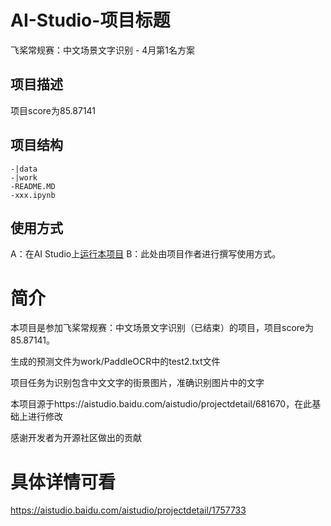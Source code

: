 # AI-Studio-项目标题

飞桨常规赛：中文场景文字识别 - 4月第1名方案

## 项目描述

项目score为85.87141

## 项目结构
```
-|data
-|work
-README.MD
-xxx.ipynb
```
## 使用方式
A：在AI Studio上[运行本项目](https://aistudio.baidu.com/aistudio/usercenter)
B：此处由项目作者进行撰写使用方式。
 
# 简介
本项目是参加飞桨常规赛：中文场景文字识别（已结束）的项目，项目score为85.87141。

生成的预测文件为work/PaddleOCR中的test2.txt文件

项目任务为识别包含中文文字的街景图片，准确识别图片中的文字

本项目源于https://aistudio.baidu.com/aistudio/projectdetail/681670，在此基础上进行修改

感谢开发者为开源社区做出的贡献


# 具体详情可看

https://aistudio.baidu.com/aistudio/projectdetail/1757733

